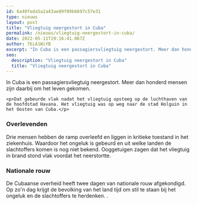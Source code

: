 ```yaml
---
id: 6a40feda5a2a43ae89f09b6697c57e31
type: nieuws
layout: post
title: "Vliegtuig neergestort in Cuba"
permalink: /nieuws/vliegtuig-neergestort-in-cuba/
date: 2022-05-11T19:16:41.067Z
author: 7biA1WiYB
excerpt: "In Cuba is een passagiersvliegtuig neergestort. Meer dan honderd mensen zijn daarbij om het leven gekomen.  "
seo:
  description: "Vliegtuig neergestort in Cuba"
  title: "Vliegtuig neergestort in Cuba"
---
```

In Cuba is een passagiersvliegtuig neergestort. Meer dan honderd mensen zijn daarbij om het leven gekomen.  

    <p>Dat gebeurde vlak nadat het vliegtuig opsteeg op de luchthaven van de hoofdstad Havana. Het vliegtuig was op weg naar de stad Holguin in het Oosten van Cuba.</p>
<h3>Overlevenden</h3>
<p>Drie mensen hebben de ramp overleefd en liggen in kritieke toestand in het ziekenhuis. Waardoor het ongeluk is gebeurd en uit welke landen de slachtoffers komen is nog niet bekend. Ooggetuigen zagen dat het vliegtuig in brand stond vlak voordat het neerstortte.</p>
<h3>Nationale rouw</h3>
<p>De Cubaanse overheid heeft twee dagen van nationale rouw afgekondigd. Op zo'n dag krijgt de bevolking van het land tijd om stil te staan bij het ongeluk en de slachtoffers te herdenken. .</p>  
